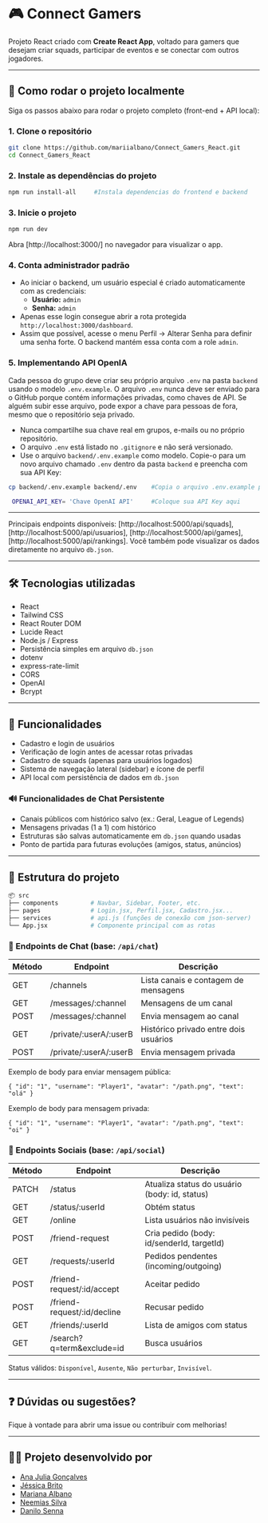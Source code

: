 
# 🎮 Connect Gamers

Projeto React criado com **Create React App**, voltado para gamers que desejam criar squads, participar de eventos e se conectar com outros jogadores.

---

## 🚀 Como rodar o projeto localmente

Siga os passos abaixo para rodar o projeto completo (front-end + API local):

### 1. Clone o repositório

```bash
git clone https://github.com/mariialbano/Connect_Gamers_React.git
cd Connect_Gamers_React
```

### 2. Instale as dependências do projeto

```bash
npm run install-all     #Instala dependencias do frontend e backend
```
### 3. Inicie o projeto

```bash
npm run dev
```

Abra [http://localhost:3000/] no navegador para visualizar o app.

### 4. Conta administrador padrão

- Ao iniciar o backend, um usuário especial é criado automaticamente com as credenciais:
	- **Usuário:** `admin`
	- **Senha:** `admin`
- Apenas esse login consegue abrir a rota protegida `http://localhost:3000/dashboard`.
- Assim que possível, acesse o menu Perfil &rarr; Alterar Senha para definir uma senha forte. O backend mantém essa conta com a role `admin`.

### 5. Implementando API OpenIA

Cada pessoa do grupo deve criar seu próprio arquivo `.env` na pasta `backend` usando o modelo `.env.example`. O arquivo `.env` nunca deve ser enviado para o GitHub porque contém informações privadas, como chaves de API. Se alguém subir esse arquivo, pode expor a chave para pessoas de fora, mesmo que o repositório seja privado.

- Nunca compartilhe sua chave real em grupos, e-mails ou no próprio repositório.
- O arquivo `.env` está listado no `.gitignore` e não será versionado.
- Use o arquivo `backend/.env.example` como modelo. Copie-o para um novo arquivo chamado `.env` dentro da pasta `backend` e preencha com sua API Key:

```bash
cp backend/.env.example backend/.env    #Copia o arquivo .env.example para o mesmo diretório
```

```bash
 OPENAI_API_KEY= 'Chave OpenAI API'     #Coloque sua API Key aqui
```

---

Principais endpoints disponíveis: [http://localhost:5000/api/squads], [http://localhost:5000/api/usuarios], [http://localhost:5000/api/games], [http://localhost:5000/api/rankings].
Você também pode visualizar os dados diretamente no arquivo `db.json`.

---

## 🛠 Tecnologias utilizadas

- React
- Tailwind CSS
- React Router DOM
- Lucide React 
- Node.js / Express
- Persistência simples em arquivo `db.json`
- dotenv 
- express-rate-limit 
- CORS 
- OpenAI
- Bcrypt

---

## 👥 Funcionalidades

- Cadastro e login de usuários  
- Verificação de login antes de acessar rotas privadas  
- Cadastro de squads (apenas para usuários logados)  
- Sistema de navegação lateral (sidebar) e ícone de perfil  
- API local com persistência de dados em `db.json`

### 🔊 Funcionalidades de Chat Persistente

- Canais públicos com histórico salvo (ex.: Geral, League of Legends)
- Mensagens privadas (1 a 1) com histórico
- Estruturas são salvas automaticamente em `db.json` quando usadas
- Ponto de partida para futuras evoluções (amigos, status, anúncios)

---

## 📁 Estrutura do projeto

```bash
📦 src
├── components         # Navbar, Sidebar, Footer, etc.
├── pages              # Login.jsx, Perfil.jsx, Cadastro.jsx...
├── services           # api.js (funções de conexão com json-server)
└── App.jsx            # Componente principal com as rotas
```

### 📡 Endpoints de Chat (base: `/api/chat`)

| Método | Endpoint | Descrição |
|--------|----------|-----------|
| GET | /channels | Lista canais e contagem de mensagens |
| GET | /messages/:channel | Mensagens de um canal |
| POST | /messages/:channel | Envia mensagem ao canal |
| GET | /private/:userA/:userB | Histórico privado entre dois usuários |
| POST | /private/:userA/:userB | Envia mensagem privada |

Exemplo de body para enviar mensagem pública:
```
{ "id": "1", "username": "Player1", "avatar": "/path.png", "text": "olá" }
```

Exemplo de body para mensagem privada:
```
{ "id": "1", "username": "Player1", "avatar": "/path.png", "text": "oi" }
```

### 🤝 Endpoints Sociais (base: `/api/social`)

| Método | Endpoint | Descrição |
|--------|----------|-----------|
| PATCH | /status | Atualiza status do usuário (body: id, status) |
| GET | /status/:userId | Obtém status |
| GET | /online | Lista usuários não invisíveis |
| POST | /friend-request | Cria pedido (body: id/senderId, targetId) |
| GET | /requests/:userId | Pedidos pendentes (incoming/outgoing) |
| POST | /friend-request/:id/accept | Aceitar pedido |
| POST | /friend-request/:id/decline | Recusar pedido |
| GET | /friends/:userId | Lista de amigos com status |
| GET | /search?q=term&exclude=id | Busca usuários |

Status válidos: `Disponível`, `Ausente`, `Não perturbar`, `Invisível`.


---

## ❓ Dúvidas ou sugestões?

Fique à vontade para abrir uma issue ou contribuir com melhorias!

---

## 👨‍💻 Projeto desenvolvido por

- [Ana Julia Gonçalves](https://github.com/dsgana)
- [Jéssica Brito](https://github.com/jessbrt19)
- [Mariana Albano](https://github.com/mariialbano)
- [Neemias Silva](https://github.com/neemiasjls)
- [Danilo Senna](https://github.com/)
